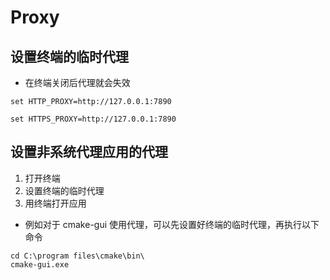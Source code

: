 # Proxy

## 设置终端的临时代理

- 在终端关闭后代理就会失效


```
set HTTP_PROXY=http://127.0.0.1:7890
```

```
set HTTPS_PROXY=http://127.0.0.1:7890
```

## 设置非系统代理应用的代理

1. 打开终端
2. 设置终端的临时代理
3. 用终端打开应用

- 例如对于 cmake-gui 使用代理，可以先设置好终端的临时代理，再执行以下命令

```
cd C:\program files\cmake\bin\
cmake-gui.exe
```

